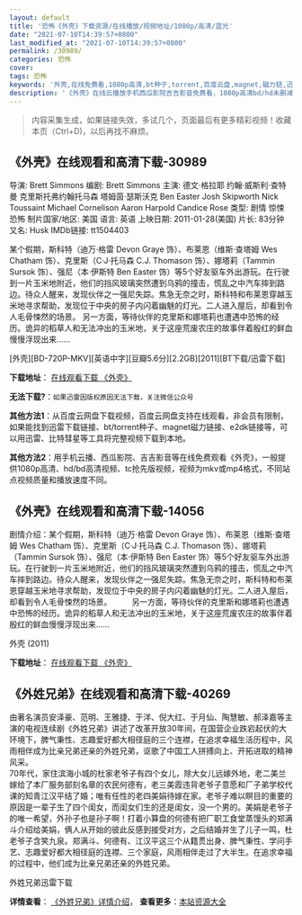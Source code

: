 ```yaml
---
layout: default
title: '恐怖《外壳》下载资源/在线播放/视频地址/1080p/高清/蓝光'
date: "2021-07-10T14:39:57+0800"
last_modified_at: "2021-07-10T14:39:57+0800"
permalink: /30989/
categories: 恐怖
cover:
tags: 恐怖
keywords: '外壳,在线免费看,1080p高清,bt种子,torrent,百度云盘,magnet,磁力链,迅雷下载资源'
description: '《外壳》在线云播放手机西瓜影院吉吉影音免费看，1080p高清bd/hd未删减完整版和tc抢先枪版，mkv/mp4格式，附带bt/torrent种子、magnet/磁力链、百度云盘、网盘资源迅雷下载链接'
---
```


>内容采集生成，如果链接失效，多试几个，页面最后有更多精彩视频！收藏本页（Ctrl+D)，以后再找不麻烦。


## 《外壳》在线观看和高清下载-30989

导演: Brett Simmons 编剧: Brett Simmons 主演: 德文·格拉耶 约翰·威斯利·查特曼 克里斯托弗约翰托马森 塔姆茵·瑟斯沃克 Ben Easter Josh Skipworth Nick Toussaint Michael Cornelison Aaron Harpold Candice Rose 类型: 剧情 惊悚 恐怖 制片国家/地区: 美国 语言: 英语 上映日期: 2011-01-28(美国) 片长: 83分钟 又名: Husk IMDb链接: tt1504403

某个假期，斯科特（迪万·格雷 Devon Graye 饰）、布莱恩（维斯·查塔姆 Wes Chatham 饰）、克里斯（C·J·托马森 C.J. Thomason 饰）、娜塔莉（Tammin Sursok 饰）、强尼（本·伊斯特 Ben Easter 饰）等5个好友驱车外出游玩。在行驶到一片玉米地附近，他们的挡风玻璃突然遭到乌鸦的撞击，慌乱之中汽车摔到路边。待众人醒来，发现伙伴之一强尼失踪。焦急无奈之时，斯科特和布莱恩穿越玉米地寻求帮助，发现位于中央的房子内闪着幽魅的灯光。二人进入屋后，却看到令人毛骨悚然的场景。 另一方面，等待伙伴的克里斯和娜塔莉也遭遇中恐怖的经历。诡异的稻草人和无法冲出的玉米地，关于这座荒废农庄的故事伴着殷红的鲜血慢慢浮现出来……


[外壳][BD-720P-MKV][英语中字][豆瓣5.6分][2.2GB][2011][BT下载/迅雷下载]

**下载地址**： [在线观看下载 《外壳》](https://www.btdx8.com/torrent/husk_2011.html) 


**无法下载?**：`如果迅雷因版权原因无法下载，关注微信公众号 `

**其他方法1**：从百度云网盘下载视频，百度云网盘支持在线观看，非会员有限制，如果能找到迅雷下载链接、bt/torrent种子、magnet磁力链接、e2dk链接等，可以用迅雷、比特彗星等工具将完整视频下载到本地。

**其他方法2**：用手机云播、西瓜影院、吉吉影音等在线免费观看《外壳》，一般提供1080p高清、hd/bd高清视频、tc抢先版视频，视频为mkv或mp4格式，不同站点视频质量和播放速度不同。


## 《外壳》在线观看和高清下载-14056

剧情介绍：某个假期，斯科特（迪万·格雷 Devon Graye 饰）、布莱恩（维斯·查塔姆 Wes Chatham 饰）、克里斯（C·J·托马森 C.J. Thomason 饰）、娜塔莉（Tammin Sursok 饰）、强尼（本·伊斯特 Ben Easter 饰）等5个好友驱车外出游玩。在行驶到一片玉米地附近，他们的挡风玻璃突然遭到乌鸦的撞击，慌乱之中汽车摔到路边。待众人醒来，发现伙伴之一强尼失踪。焦急无奈之时，斯科特和布莱恩穿越玉米地寻求帮助，发现位于中央的房子内闪着幽魅的灯光。二人进入屋后，却看到令人毛骨悚然的场景。  　　另一方面，等待伙伴的克里斯和娜塔莉也遭遇中恐怖的经历。诡异的稻草人和无法冲出的玉米地，关于这座荒废农庄的故事伴着殷红的鲜血慢慢浮现出来……


外壳 (2011)

**下载地址**： [在线观看下载 《外壳》](https://www.btbtdy.me/btdy/dy5446.html) 


## 《外姓兄弟》在线观看和高清下载-40269

由著名演员安泽豪、范明、王雅捷、于洋、倪大红、于月仙、陶慧敏、郝泽嘉等主演的电视连续剧《外姓兄弟》讲述了改革开放30年间，在国营企业跌宕起伏的大环境下，脾气秉性、志趣爱好都大相径庭的三个连襟，在追求幸福生活历程中，风雨相伴成为比亲兄弟还亲的外姓兄弟，讴歌了中国工人拼搏向上、开拓进取的精神风采。<br />70年代，家住滨海小城的杜家老爷子有四个女儿，除大女儿远嫁外地，老二美兰嫁给了本厂服务部刻名章的农民何德有，老三美霞违背老爷子意愿和厂子弟学校代课的知青江汉平结了婚；唯有任性的老四美娟待嫁在家。老爷子难以瞑目的重要的原因是一辈子生了四个闺女，而闺女们生的还是闺女，没一个男的。美娟是老爷子的唯一希望，外孙子也是孙子啊！打着小算盘的何德有把厂职工食堂蒸馒头的郑满斗介绍给美娟，俩人从开始的彼此反感到接受对方，之后结婚并生了儿子一鸣，杜老爷子含笑九泉。郑满斗、何德有、江汉平这三个从籍贯出身、脾气秉性、学问手艺、志趣爱好都大相径庭的连襟、三个家庭，风雨相伴走过了大半生。在追求幸福的过程中，他们成为比亲兄弟还亲的外姓兄弟。


外姓兄弟迅雷下载

**详情查看**： [《外姓兄弟》详情介绍](/movie/40269/)， **查看更多**：[本站资源大全](/movie/t/all/)

